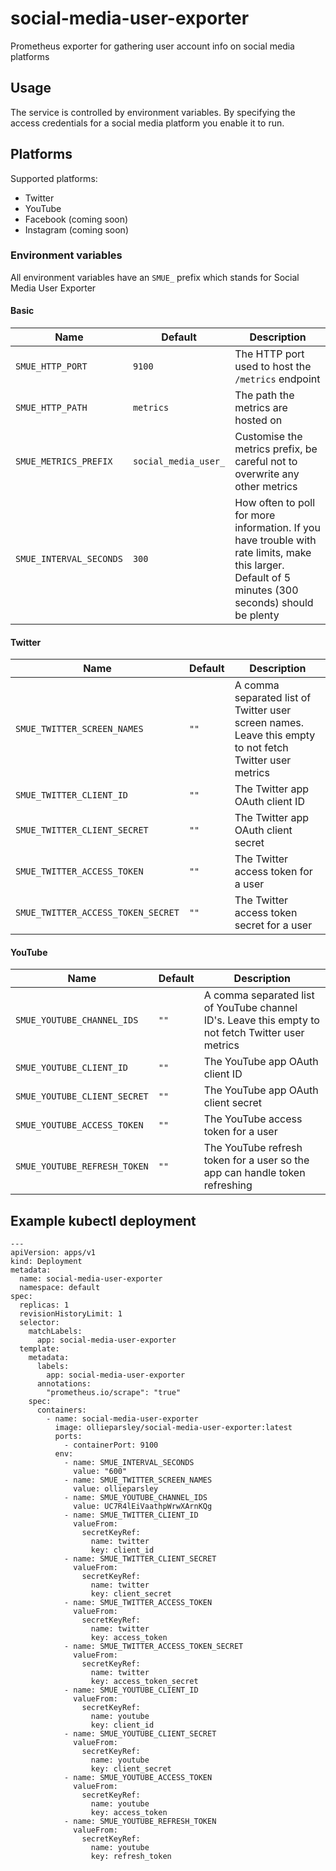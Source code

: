 # social-media-user-exporter
Prometheus exporter for gathering user account info on social media platforms

## Usage

The service is controlled by environment variables. By specifying the access credentials for a social media platform you enable it to run.

## Platforms

Supported platforms:

- Twitter
- YouTube
- Facebook (coming soon)
- Instagram (coming soon)

### Environment variables

All environment variables have an `SMUE_` prefix which stands for Social Media User Exporter
#### Basic

| Name | Default | Description |
|------|---------|-------------|
| `SMUE_HTTP_PORT` | `9100` | The HTTP port used to host the `/metrics` endpoint |
| `SMUE_HTTP_PATH` | `metrics` | The path the metrics are hosted on |
| `SMUE_METRICS_PREFIX` | `social_media_user_` | Customise the metrics prefix, be careful not to overwrite any other metrics |
| `SMUE_INTERVAL_SECONDS` | `300` | How often to poll for more information. If you have trouble with rate limits, make this larger. Default of 5 minutes (300 seconds) should be plenty |

#### Twitter

| Name | Default | Description |
|------|---------|-------------|
| `SMUE_TWITTER_SCREEN_NAMES` | `""` | A comma separated list of Twitter user screen names. Leave this empty to not fetch Twitter user metrics |
| `SMUE_TWITTER_CLIENT_ID` | `""` | The Twitter app OAuth client ID |
| `SMUE_TWITTER_CLIENT_SECRET` | `""` | The Twitter app OAuth client secret |
| `SMUE_TWITTER_ACCESS_TOKEN` | `""` | The Twitter access token for a user |
| `SMUE_TWITTER_ACCESS_TOKEN_SECRET` | `""` | The Twitter access token secret for a user |

#### YouTube

| Name | Default | Description |
|------|---------|-------------|
| `SMUE_YOUTUBE_CHANNEL_IDS` | `""` | A comma separated list of YouTube channel ID's. Leave this empty to not fetch Twitter user metrics |
| `SMUE_YOUTUBE_CLIENT_ID` | `""` | The YouTube app OAuth client ID |
| `SMUE_YOUTUBE_CLIENT_SECRET` | `""` | The YouTube app OAuth client secret |
| `SMUE_YOUTUBE_ACCESS_TOKEN` | `""` | The YouTube access token for a user |
| `SMUE_YOUTUBE_REFRESH_TOKEN` | `""` | The YouTube refresh token for a user so the app can handle token refreshing |


## Example kubectl deployment

```
---
apiVersion: apps/v1
kind: Deployment
metadata:
  name: social-media-user-exporter
  namespace: default
spec:
  replicas: 1
  revisionHistoryLimit: 1
  selector:
    matchLabels:
      app: social-media-user-exporter
  template:
    metadata:
      labels:
        app: social-media-user-exporter
      annotations:
        "prometheus.io/scrape": "true"
    spec:
      containers:
        - name: social-media-user-exporter
          image: ollieparsley/social-media-user-exporter:latest
          ports:
            - containerPort: 9100
          env:
            - name: SMUE_INTERVAL_SECONDS
              value: "600"
            - name: SMUE_TWITTER_SCREEN_NAMES
              value: ollieparsley
            - name: SMUE_YOUTUBE_CHANNEL_IDS
              value: UC7R4lEiVaathpWrwXArnKQg
            - name: SMUE_TWITTER_CLIENT_ID
              valueFrom:
                secretKeyRef:
                  name: twitter
                  key: client_id
            - name: SMUE_TWITTER_CLIENT_SECRET
              valueFrom:
                secretKeyRef:
                  name: twitter
                  key: client_secret
            - name: SMUE_TWITTER_ACCESS_TOKEN
              valueFrom:
                secretKeyRef:
                  name: twitter
                  key: access_token
            - name: SMUE_TWITTER_ACCESS_TOKEN_SECRET
              valueFrom:
                secretKeyRef:
                  name: twitter
                  key: access_token_secret
            - name: SMUE_YOUTUBE_CLIENT_ID
              valueFrom:
                secretKeyRef:
                  name: youtube
                  key: client_id
            - name: SMUE_YOUTUBE_CLIENT_SECRET
              valueFrom:
                secretKeyRef:
                  name: youtube
                  key: client_secret
            - name: SMUE_YOUTUBE_ACCESS_TOKEN
              valueFrom:
                secretKeyRef:
                  name: youtube
                  key: access_token
            - name: SMUE_YOUTUBE_REFRESH_TOKEN
              valueFrom:
                secretKeyRef:
                  name: youtube
                  key: refresh_token

```
